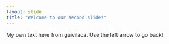 ```yaml
---
layout: slide
title: "Welcome to our second slide!"
---
```

My own text here from guivilaca.
Use the left arrow to go back!
